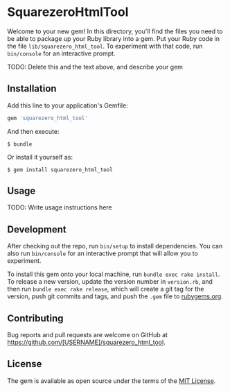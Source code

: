 # SquarezeroHtmlTool

Welcome to your new gem! In this directory, you'll find the files you need to be able to package up your Ruby library into a gem. Put your Ruby code in the file `lib/squarezero_html_tool`. To experiment with that code, run `bin/console` for an interactive prompt.

TODO: Delete this and the text above, and describe your gem

## Installation

Add this line to your application's Gemfile:

```ruby
gem 'squarezero_html_tool'
```

And then execute:

    $ bundle

Or install it yourself as:

    $ gem install squarezero_html_tool

## Usage

TODO: Write usage instructions here

## Development

After checking out the repo, run `bin/setup` to install dependencies. You can also run `bin/console` for an interactive prompt that will allow you to experiment.

To install this gem onto your local machine, run `bundle exec rake install`. To release a new version, update the version number in `version.rb`, and then run `bundle exec rake release`, which will create a git tag for the version, push git commits and tags, and push the `.gem` file to [rubygems.org](https://rubygems.org).

## Contributing

Bug reports and pull requests are welcome on GitHub at https://github.com/[USERNAME]/squarezero_html_tool.

## License

The gem is available as open source under the terms of the [MIT License](http://opensource.org/licenses/MIT).
